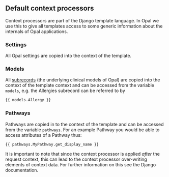 ## Default context processors

Context processors are part of the Django template language. In Opal we use this to give all templates access to some generic information about the internals of Opal applications.

### Settings

All Opal settings are copied into the context of the template.

### Models

All [subrecords](../reference/subrecords/) (the underlying clinical models of Opal) are copied into the context of the template context and can be accessed from the variable `models`, e.g. the Allergies subrecord can be referred to by 

```html
{{ models.Allergy }}
```

### Pathways

Pathways are copied in to the context of the template and can be accessed from the variable `pathways`. For an example Pathway you would be able to access attributes of a Pathway thus: 

```html
{{ pathways.MyPathway.get_display_name }}
```

It is important to note that since the context processor is applied *after* the request context, this can lead to the context processor over-writing elements of context data. For further information on this see the Django documentation.
